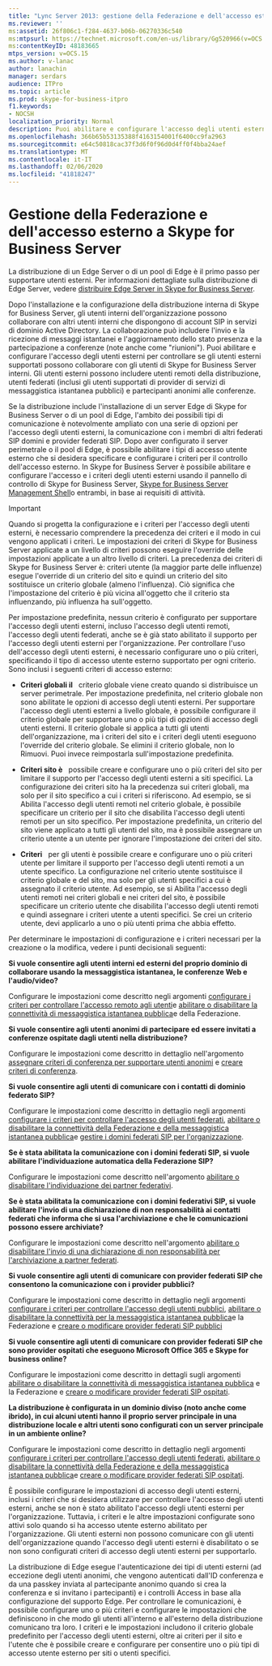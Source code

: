 ```yaml
---
title: "Lync Server 2013: gestione della Federazione e dell'accesso esterno a Skype for Business Server"
ms.reviewer: ''
ms:assetid: 26f806c1-f284-4637-b06b-06270336c540
ms:mtpsurl: https://technet.microsoft.com/en-us/library/Gg520966(v=OCS.15)
ms:contentKeyID: 48183665
mtps_version: v=OCS.15
ms.author: v-lanac
author: lanachin
manager: serdars
audience: ITPro
ms.topic: article
ms.prod: skype-for-business-itpro
f1.keywords:
- NOCSH
localization_priority: Normal
description: Puoi abilitare e configurare l'accesso degli utenti esterni per controllare se gli utenti esterni supportati possono collaborare con gli utenti di Skype for Business Server interni.
ms.openlocfilehash: 366b65b53135388f4163154001f6400cc9fa2963
ms.sourcegitcommit: e64c50818cac37f3d6f0f96d0d4ff0f4bba24aef
ms.translationtype: MT
ms.contentlocale: it-IT
ms.lasthandoff: 02/06/2020
ms.locfileid: "41818247"
---
```

# <a name="managing-federation-and-external-access-to-skype-for-business-server"></a>Gestione della Federazione e dell'accesso esterno a Skype for Business Server

La distribuzione di un Edge Server o di un pool di Edge è il primo passo per supportare utenti esterni. Per informazioni dettagliate sulla distribuzione di Edge Server, vedere [distribuire Edge Server in Skype for Business Server](../../deploy/deploy-edge-server/deploy-edge-server.md).

Dopo l'installazione e la configurazione della distribuzione interna di Skype for Business Server, gli utenti interni dell'organizzazione possono collaborare con altri utenti interni che dispongono di account SIP in servizi di dominio Active Directory. La collaborazione può includere l'invio e la ricezione di messaggi istantanei e l'aggiornamento dello stato presenza e la partecipazione a conferenze (note anche come "riunioni"). Puoi abilitare e configurare l'accesso degli utenti esterni per controllare se gli utenti esterni supportati possono collaborare con gli utenti di Skype for Business Server interni. Gli utenti esterni possono includere utenti remoti della distribuzione, utenti federati (inclusi gli utenti supportati di provider di servizi di messaggistica istantanea pubblici) e partecipanti anonimi alle conferenze.

Se la distribuzione include l'installazione di un server Edge di Skype for Business Server o di un pool di Edge, l'ambito dei possibili tipi di comunicazione è notevolmente ampliato con una serie di opzioni per l'accesso degli utenti esterni, la comunicazione con i membri di altri federati SIP domini e provider federati SIP. Dopo aver configurato il server perimetrale o il pool di Edge, è possibile abilitare i tipi di accesso utente esterno che si desidera specificare e configurare i criteri per il controllo dell'accesso esterno. In Skype for Business Server è possibile abilitare e configurare l'accesso e i criteri degli utenti esterni usando il pannello di controllo di Skype for Business Server, [Skype for Business Server Management Shell](../management-shell.md)o entrambi, in base ai requisiti di attività. 



> [!IMPORTANT]  
> Quando si progetta la configurazione e i criteri per l'accesso degli utenti esterni, è necessario comprendere la precedenza dei criteri e il modo in cui vengono applicati i criteri. Le impostazioni dei criteri di Skype for Business Server applicate a un livello di criteri possono eseguire l'override delle impostazioni applicate a un altro livello di criteri. La precedenza dei criteri di Skype for Business Server è: criteri utente (la maggior parte delle influenze) esegue l'override di un criterio del sito e quindi un criterio del sito sostituisce un criterio globale (almeno l'influenza). Ciò significa che l'impostazione del criterio è più vicina all'oggetto che il criterio sta influenzando, più influenza ha sull'oggetto.


Per impostazione predefinita, nessun criterio è configurato per supportare l'accesso degli utenti esterni, incluso l'accesso degli utenti remoti, l'accesso degli utenti federati, anche se è già stato abilitato il supporto per l'accesso degli utenti esterni per l'organizzazione. Per controllare l'uso dell'accesso degli utenti esterni, è necessario configurare uno o più criteri, specificando il tipo di accesso utente esterno supportato per ogni criterio. Sono inclusi i seguenti criteri di accesso esterno:

  - **Criteri globali il**   criterio globale viene creato quando si distribuisce un server perimetrale. Per impostazione predefinita, nel criterio globale non sono abilitate le opzioni di accesso degli utenti esterni. Per supportare l'accesso degli utenti esterni a livello globale, è possibile configurare il criterio globale per supportare uno o più tipi di opzioni di accesso degli utenti esterni. Il criterio globale si applica a tutti gli utenti dell'organizzazione, ma i criteri del sito e i criteri degli utenti eseguono l'override del criterio globale. Se elimini il criterio globale, non lo Rimuovi. Puoi invece reimpostarla sull'impostazione predefinita.

  - **Criteri sito è**   possibile creare e configurare uno o più criteri del sito per limitare il supporto per l'accesso degli utenti esterni a siti specifici. La configurazione dei criteri sito ha la precedenza sui criteri globali, ma solo per il sito specifico a cui i criteri si riferiscono. Ad esempio, se si Abilita l'accesso degli utenti remoti nel criterio globale, è possibile specificare un criterio per il sito che disabilita l'accesso degli utenti remoti per un sito specifico. Per impostazione predefinita, un criterio del sito viene applicato a tutti gli utenti del sito, ma è possibile assegnare un criterio utente a un utente per ignorare l'impostazione dei criteri del sito.

  - **Criteri**   per gli utenti è possibile creare e configurare uno o più criteri utente per limitare il supporto per l'accesso degli utenti remoti a un utente specifico. La configurazione nel criterio utente sostituisce il criterio globale e del sito, ma solo per gli utenti specifici a cui è assegnato il criterio utente. Ad esempio, se si Abilita l'accesso degli utenti remoti nei criteri globali e nei criteri del sito, è possibile specificare un criterio utente che disabilita l'accesso degli utenti remoti e quindi assegnare i criteri utente a utenti specifici. Se crei un criterio utente, devi applicarlo a uno o più utenti prima che abbia effetto.

Per determinare le impostazioni di configurazione e i criteri necessari per la creazione o la modifica, vedere i punti decisionali seguenti:

**Si vuole consentire agli utenti interni ed esterni del proprio dominio di collaborare usando la messaggistica istantanea, le conferenze Web e l'audio/video?**

Configurare le impostazioni come descritto negli argomenti [configurare i criteri per controllare l'accesso remoto agli utenti](external-access-policies/configure-policies-to-control-remote-user-access.md)e [abilitare o disabilitare la connettività di messaggistica istantanea pubblica](access-edge/enable-or-disable-federation-and-public-im-connectivity.md)e della Federazione.

**Si vuole consentire agli utenti anonimi di partecipare ed essere invitati a conferenze ospitate dagli utenti nella distribuzione?**

Configurare le impostazioni come descritto in dettaglio nell'argomento [assegnare criteri di conferenza per supportare utenti anonimi](access-edge/assign-conferencing-policies-to-support-anonymous-users.md) e [creare criteri di conferenza](../conferencing/create-policies.md).

**Si vuole consentire agli utenti di comunicare con i contatti di dominio federato SIP?**

Configurare le impostazioni come descritto in dettaglio negli argomenti [configurare i criteri per controllare l'accesso degli utenti federati](external-access-policies/configure-policies-to-control-federated-user-access.md), [abilitare o disabilitare la connettività della Federazione e della messaggistica istantanea pubblica](access-edge/enable-or-disable-federation-and-public-im-connectivity.md)e [gestire i domini federati SIP per l'organizzazione](sip-domains/manage-sip-federated-domains-for-your-organization.md).


**Se è stata abilitata la comunicazione con i domini federati SIP, si vuole abilitare l'individuazione automatica della Federazione SIP?**

Configurare le impostazioni come descritto nell'argomento [abilitare o disabilitare l'individuazione dei partner federativi](access-edge/enable-or-disable-discovery-of-federation-partners.md).

**Se è stata abilitata la comunicazione con i domini federativi SIP, si vuole abilitare l'invio di una dichiarazione di non responsabilità ai contatti federati che informa che si usa l'archiviazione e che le comunicazioni possono essere archiviate?**

Configurare le impostazioni come descritto nell'argomento [abilitare o disabilitare l'invio di una dichiarazione di non responsabilità per l'archiviazione a partner federati](access-edge/enable-or-disable-sending-an-archiving-disclaimer-to-federated-partners.md).

**Si vuole consentire agli utenti di comunicare con provider federati SIP che consentono la comunicazione con i provider pubblici?**

Configurare le impostazioni come descritto in dettaglio negli argomenti [configurare i criteri per controllare l'accesso degli utenti pubblici](external-access-policies/configure-policies-to-control-public-user-access.md), [abilitare o disabilitare la connettività per la messaggistica istantanea pubblica](access-edge/enable-or-disable-federation-and-public-im-connectivity.md)e la Federazione e [creare o modificare provider federati SIP pubblici](sip-providers/manage-sip-federated-providers-for-your-organization.md#create-or-edit-public-sip-federated-providers-in-skype-for-business-server)


**Si vuole consentire agli utenti di comunicare con provider federati SIP che sono provider ospitati che eseguono Microsoft Office 365 e Skype for business online?**

Configurare le impostazioni come descritto in dettagli sugli argomenti [abilitare o disabilitare la connettività di messaggistica istantanea pubblica](access-edge/enable-or-disable-federation-and-public-im-connectivity.md) e la Federazione e [creare o modificare provider federati SIP ospitati](sip-providers/manage-sip-federated-providers-for-your-organization.md#create-or-edit-hosted-sip-federated-providers-in-skype-for-business-server).

**La distribuzione è configurata in un dominio diviso (noto anche come ibrido), in cui alcuni utenti hanno il proprio server principale in una distribuzione locale e altri utenti sono configurati con un server principale in un ambiente online?**

Configurare le impostazioni come descritto in dettaglio negli argomenti [configurare i criteri per controllare l'accesso degli utenti federati](external-access-policies/configure-policies-to-control-federated-user-access.md), [abilitare o disabilitare la connettività della Federazione e della messaggistica istantanea pubblica](access-edge/enable-or-disable-federation-and-public-im-connectivity.md)e [creare o modificare provider federati SIP ospitati](sip-providers/manage-sip-federated-providers-for-your-organization.md#create-or-edit-hosted-sip-federated-providers-in-skype-for-business-server).


È possibile configurare le impostazioni di accesso degli utenti esterni, inclusi i criteri che si desidera utilizzare per controllare l'accesso degli utenti esterni, anche se non è stato abilitato l'accesso degli utenti esterni per l'organizzazione. Tuttavia, i criteri e le altre impostazioni configurate sono attivi solo quando si ha accesso utente esterno abilitato per l'organizzazione. Gli utenti esterni non possono comunicare con gli utenti dell'organizzazione quando l'accesso degli utenti esterni è disabilitato o se non sono configurati criteri di accesso degli utenti esterni per supportarlo.

La distribuzione di Edge esegue l'autenticazione dei tipi di utenti esterni (ad eccezione degli utenti anonimi, che vengono autenticati dall'ID conferenza e da una passkey inviata al partecipante anonimo quando si crea la conferenza e si invitano i partecipanti) e i controlli Access in base alla configurazione del supporto Edge. Per controllare le comunicazioni, è possibile configurare uno o più criteri e configurare le impostazioni che definiscono in che modo gli utenti all'interno e all'esterno della distribuzione comunicano tra loro. I criteri e le impostazioni includono il criterio globale predefinito per l'accesso degli utenti esterni, oltre ai criteri per il sito e l'utente che è possibile creare e configurare per consentire uno o più tipi di accesso utente esterno per siti o utenti specifici.

